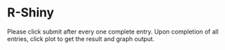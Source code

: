 # R-Shiny
Please click submit after every one complete entry. Upon completion of all entries, click plot to get the result and graph output.
